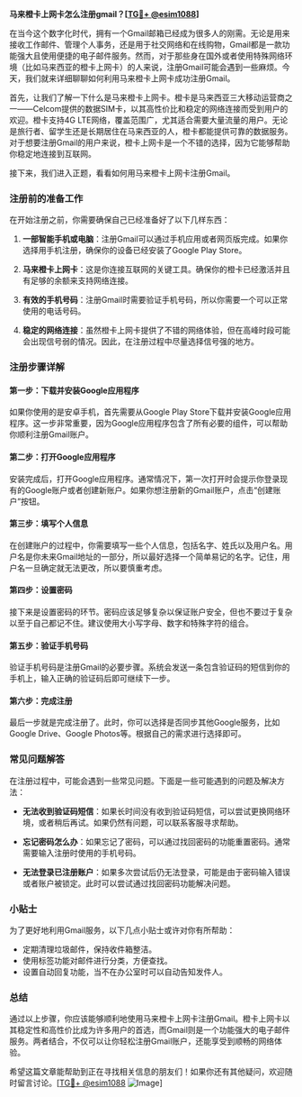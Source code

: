 **马来橙卡上网卡怎么注册gmail？[[TG💪+ @esim1088](https://t.me/s/esim1088)]**

在当今这个数字化时代，拥有一个Gmail邮箱已经成为很多人的刚需。无论是用来接收工作邮件、管理个人事务，还是用于社交网络和在线购物，Gmail都是一款功能强大且使用便捷的电子邮件服务。然而，对于那些身在国外或者使用特殊网络环境（比如马来西亚的橙卡上网卡）的人来说，注册Gmail可能会遇到一些麻烦。今天，我们就来详细聊聊如何利用马来橙卡上网卡成功注册Gmail。

首先，让我们了解一下什么是马来橙卡上网卡。橙卡是马来西亚三大移动运营商之一——Celcom提供的数据SIM卡，以其高性价比和稳定的网络连接而受到用户的欢迎。橙卡支持4G LTE网络，覆盖范围广，尤其适合需要大量流量的用户。无论是旅行者、留学生还是长期居住在马来西亚的人，橙卡都能提供可靠的数据服务。对于想要注册Gmail的用户来说，橙卡上网卡是一个不错的选择，因为它能够帮助你稳定地连接到互联网。

接下来，我们进入正题，看看如何用马来橙卡上网卡注册Gmail。

### 注册前的准备工作

在开始注册之前，你需要确保自己已经准备好了以下几样东西：

1. **一部智能手机或电脑**：注册Gmail可以通过手机应用或者网页版完成。如果你选择用手机注册，确保你的设备已经安装了Google Play Store。
   
2. **马来橙卡上网卡**：这是你连接互联网的关键工具。确保你的橙卡已经激活并且有足够的余额来支持网络连接。

3. **有效的手机号码**：注册Gmail时需要验证手机号码，所以你需要一个可以正常使用的电话号码。

4. **稳定的网络连接**：虽然橙卡上网卡提供了不错的网络体验，但在高峰时段可能会出现信号弱的情况。因此，在注册过程中尽量选择信号强的地方。

### 注册步骤详解

#### 第一步：下载并安装Google应用程序

如果你使用的是安卓手机，首先需要从Google Play Store下载并安装Google应用程序。这一步非常重要，因为Google应用程序包含了所有必要的组件，可以帮助你顺利注册Gmail账户。

#### 第二步：打开Google应用程序

安装完成后，打开Google应用程序。通常情况下，第一次打开时会提示你登录现有的Google账户或者创建新账户。如果你想注册新的Gmail账户，点击“创建账户”按钮。

#### 第三步：填写个人信息

在创建账户的过程中，你需要填写一些个人信息，包括名字、姓氏以及用户名。用户名是你未来Gmail地址的一部分，所以最好选择一个简单易记的名字。记住，用户名一旦确定就无法更改，所以要慎重考虑。

#### 第四步：设置密码

接下来是设置密码的环节。密码应该足够复杂以保证账户安全，但也不要过于复杂以至于自己都记不住。建议使用大小写字母、数字和特殊字符的组合。

#### 第五步：验证手机号码

验证手机号码是注册Gmail的必要步骤。系统会发送一条包含验证码的短信到你的手机上，输入正确的验证码后即可继续下一步。

#### 第六步：完成注册

最后一步就是完成注册了。此时，你可以选择是否同步其他Google服务，比如Google Drive、Google Photos等。根据自己的需求进行选择即可。

### 常见问题解答

在注册过程中，可能会遇到一些常见问题。下面是一些可能遇到的问题及解决方法：

- **无法收到验证码短信**：如果长时间没有收到验证码短信，可以尝试更换网络环境，或者稍后再试。如果仍然有问题，可以联系客服寻求帮助。

- **忘记密码怎么办**：如果忘记了密码，可以通过找回密码的功能重置密码。通常需要输入注册时使用的手机号码。

- **无法登录已注册账户**：如果多次尝试后仍无法登录，可能是由于密码输入错误或者账户被锁定。此时可以尝试通过找回密码功能解决问题。

### 小贴士

为了更好地利用Gmail服务，以下几点小贴士或许对你有所帮助：

- 定期清理垃圾邮件，保持收件箱整洁。
- 使用标签功能对邮件进行分类，方便查找。
- 设置自动回复功能，当不在办公室时可以自动告知发件人。

### 总结

通过以上步骤，你应该能够顺利地使用马来橙卡上网卡注册Gmail。橙卡上网卡以其稳定性和高性价比成为许多用户的首选，而Gmail则是一个功能强大的电子邮件服务。两者结合，不仅可以让你轻松注册Gmail账户，还能享受到顺畅的网络体验。

希望这篇文章能帮助到正在寻找相关信息的朋友们！如果你还有其他疑问，欢迎随时留言讨论。[[TG💪+ @esim1088](https://t.me/s/esim1088) ![Image](https://i.postimg.cc/4NQfJmqS/Snipaste-2025-05-13-00-14-12.png)]
